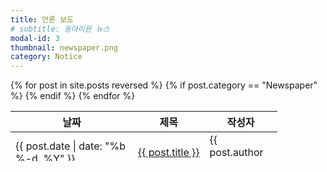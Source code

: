 ```yaml
---
title: 언론 보도
# subtitle: 동아리원 뉴스
modal-id: 3
thumbnail: newspaper.png
category: Notice
---
```


<div>
    <table class="mytable" width="700" height="80">
      <thead>
        <tr>
          <th style="text-align:center" width="180">날짜</th>
          <th style="text-align:center">제목</th>
          <th style="text-align:center" width="100">작성자</th>
        </tr>
      </thead>
      <tbody>
  {% for post in site.posts reversed %}
    {% if post.category == "Newspaper" %}
      <tr height="50">
        <td width="180">{{ post.date | date: "%b %-d, %Y" }}</td>
        <td><a href="{{ post.url | prepend: site.baseurl }}" target="_blank">{{ post.title }}</a></td>
        <td width="100">{{ post.author }}</td>
      </tr>
    {% endif %}
  {% endfor %}
    </tbody>
  </table>
</div>